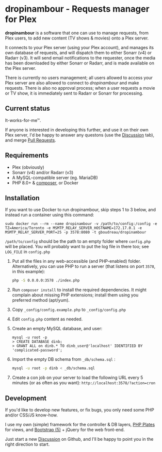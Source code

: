 dropinambour - Requests manager for Plex
========================================

**dropinambour** is a software that one can use to manage requests, from Plex users, to add new content (TV shows & movies) onto a Plex server.

It connects to your Plex server (using your Plex account), and manages its own database of requests, and will dispatch them to either Sonarr (v4) or Radarr (v3).
It will send email notifications to the requester, once the media has been downloaded by either Sonarr or Radarr, and is made available on the Plex server.

There is currently no users management; all users allowed to access your Plex server are also allowed to connect to *dropinambour* and make requests.
There is also no approval process; when a user requests a movie or TV show, it is immediately sent to Radarr or Sonarr for processing.

## Current status

It-works-for-me™.

If anyone is interested in developing this further, and use it on their own Plex server, I'd be happy to answer any questons (use the [Discussion](https://github.com/gboudreau/dropinambour/discussions) tab), and merge [Pull Requests](https://github.com/gboudreau/dropinambour/pulls).

## Requirements

- Plex (obviously)
- Sonarr (v4) and/or Radarr (v3)
- A MySQL-compatible server (eg. MariaDB)
- PHP 8.0+ & [composer](https://getcomposer.org/), or Docker

## Installation

If you want to use Docker to run dropinambour, skip steps 1 to 3 below, and instead run a container using this command:

    sudo docker run --rm --name dropinambour -v /path/to/config:/config -e TZ=America/Toronto -e MSMTP_RELAY_SERVER_HOSTNAME=172.17.0.1 -e MSMTP_RELAY_SERVER_PORT=25 -p 3578:8080 -t gboudreau/dropinambour

`/path/to/config` should be the path to an empty folder where `config.php` will be placed. You will probably want to put the log file in there too; see `LOG_FILE` in `config.php`

1. Put all the files in any web-accessible (and PHP-enabled) folder.
   Alternatively, you can use PHP to run a server (that listens on port `3578`, in this example):

   ```bash
   php -S 0.0.0.0:3578 ./index.php
   ```

2. Run `composer install` to install the required dependencies.
   It might complain about missing PHP extensions; install them using you preferred method (apt/yum).

3. Copy `_config/config.example.php` to `_config/config.php`
   
4. Edit `config.php` content as needed.

4. Create an empty MySQL database, and user:

   ```mysql
   mysql -u root -p
   > CREATE DATABASE dinb;
   > GRANT ALL on dinb.* TO dinb_user@'localhost' IDENTIFIED BY 'complicated-password';
   ```

5. Import the empty DB schema from `_db/schema.sql` :

   ```bash
   mysql -u root -p dinb < _db/schema.sql
   ```

6. Create a con job on your server to load the following URL every 5 minutes (or as often as you want):
   `http://localhost:3578/?action=cron`

## Development

If you'd like to develop new features, or fix bugs, you only need some PHP and/or CSS/JS know-how.

I use my own (simple) framework for the controller & DB layers, [PHP Plates](https://platesphp.com/) for views, and [Bootstrap (5)](https://getbootstrap.com/docs/5.0/getting-started/introduction/) + jQuery for the web front-end.

Just start a new [Discussion](https://github.com/gboudreau/dropinambour/discussions) on Github, and I'll be happy to point you in the right direction to start.

